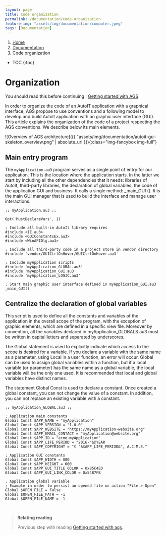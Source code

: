 ```yaml
---
layout: page
title: Code organization
permalink: /documentation/code-organization
feature-img: "assets/img/documentation/computer.jpeg"
tags: [Documentation]
---
```


<!-- Breadcrumb navigation -->
<nav aria-label="breadcrumb">
  <ol class="breadcrumb">
    <li class="breadcrumb-item"><a href="{{ site.url }}{{ site.baseurl }}/">Home</a></li>
    <li class="breadcrumb-item"><a href="documentation">Documentation</a></li>
    <li class="breadcrumb-item active" aria-current="page">Code organization</li>
  </ol>
</nav>

<!-- To be placed at the beginning of the post, it is where the table of content will be generated -->
* TOC
{:toc}



# Organization

You should read this before continuing : [Getting started with AGS](documentation/getting-started).

In order to organize the code of an AutoIT application with a graphical interface, AGS propose to use conventions and a following model to develop and build AutoIt application with an graphic user interface (GUI). This article explains the organization of the code of a project respecting the AGS conventions. We describe below its main elements.

![Overview of AGS architecture]({{ "assets/img/documentation/autoit-gui-skeleton_overview.png" | absolute_url }}){:class="img-fancybox img-full"}


## Main entry program

The `myApplication.au3` program serves as a single point of entry for our application. This is the location where the application starts. In the latter we start by including all the other dependencies that it needs: libraries of AutoIt, third-party libraries, the declaration of global variables, the code of the application GUI and business. It calls a single method: _main_GUI (). It is the main GUI manager that is used to build the interface and manage user interactions.

```autoit
;; myApplication.au3 ;;

Opt('MustDeclareVars', 1)

; Include all built-in AutoIt library requires
#include <IE.au3>
#include <GUIConstantsEx.au3>
#include <WinAPIDlg.au3>

; Include all third-party code in a project store in vendor directory
#include 'vendor/GUICtrlOnHover/GUICtrlOnHover.au3'

; Include myApplication scripts
#include 'myApplication_GLOBAL.au3'
#include 'myApplication_GUI.au3'
#include 'myApplication_LOGIC.au3'

; Start main graphic user interface defined in myApplication_GUI.au3
_main_GUI()
```

## Centralize the declaration of global variables

This script is used to define all the constants and variables of the application in the overall scope of the program, with the exception of graphic elements, which are defined in a specific view file. Moreover by convention, all the variables declared in myApplication_GLOBALS.au3 must be written in capital letters and separated by underscores.

The Global statement is used to explicitly indicate which access to the scope is desired for a variable. If you declare a variable with the same name as a parameter, using Local in a user function, an error will occur. Global can be used to assign global variables within a function, but if a local variable (or parameter) has the same name as a global variable, the local variable will be the only one used. It is recommended that local and global variables have distinct names.

The statement Global Const is used to declare a constant. Once created a global constant, you can not change the value of a constant. In addition, you can not replace an existing variable with a constant.

```autoit
;; myApplication_GLOBAL.au3 ;;

; Application main constants
Global Const $APP_NAME = "myApplication"
Global Const $APP_VERSION = "1.0.0"
Global Const $APP_WEBSITE = "https://myApplication-website.org"
Global Const $APP_EMAIL_CONTACT = "myApplication@website.org"
Global Const $APP_ID = "acme.myApplication"
Global Const $APP_LIFE_PERIOD = "2016-"&@YEAR
Global Const $APP_COPYRIGHT = "© "&$APP_LIFE_PERIOD&", A.C.M.E."

; Application GUI constants
Global Const $APP_WIDTH = 800
Global Const $APP_HEIGHT = 600
Global Const $APP_GUI_TITLE_COLOR = 0x85C4ED
Global Const $APP_GUI_LINK_COLOR = 0x5487FB

; Application global variable
; Example in order to persist an opened file on action "File > Open"
Global $OPEN_FILE = False
Global $OPEN_FILE_PATH = -1
Global $OPEN_FILE_NAME = -1
```

<br/>

> **Relating reading**
>
>  Previous step with reading <a href="documentation/getting-started">Getting started with ags</a>. 
